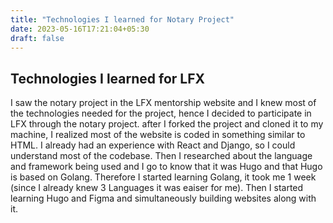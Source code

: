 ```yaml
---
title: "Technologies I learned for Notary Project"
date: 2023-05-16T17:21:04+05:30
draft: false
---
```


## Technologies I learned for LFX

I saw the notary project in the  LFX mentorship website and I knew most of the technologies needed for the project, hence I decided to participate in LFX through the notary project. after I forked the project and cloned it to my machine, I realized most of the website is coded in something similar to HTML. I already had an experience with React and Django, so I could understand most of the codebase. Then I researched about the language and framework being used and I go to know that it was Hugo and that Hugo is based on Golang. Therefore I started learning Golang, it took me 1 week (since I already knew 3 Languages it was eaiser for me). Then I started learning Hugo and Figma and simultaneously building websites along with it.